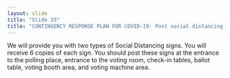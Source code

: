 ```yaml
---
layout: slide
title: "Slide 33"
title: "CONTINGENCY RESPONSE PLAN FOR COVID-19: Post social distancing signs"
---
```


We will provide you with two types of Social Distancing signs. You will receive 6 copies of each sign. You should post these signs at the entrance to the polling place, entrance to the voting room, check-in tables, ballot table, voting booth area, and voting machine area.
